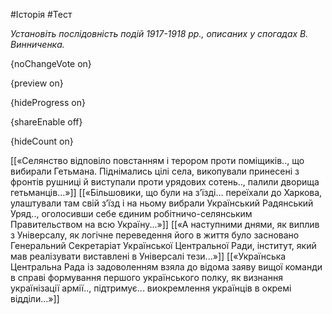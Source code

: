 #Історія #Тест

*Установіть послідовність подій 1917-1918 рр., описаних у спогадах В. Винниченка.*

{noChangeVote on}

{preview on}

{hideProgress on}

{shareEnable off}

{hideCount on}

[[«Селянство відповіло повстанням і терором проти поміщиків.., що вибирали Гетьмана. Піднімались цілі села, викопували принесені з фронтів рушниці й виступали проти урядових сотень.., палили дворища гетьманців...»]]
[[«Більшовики, що були на з’їзді... переїхали до Харкова, улаштували там свій з’їзд і на ньому вибрали Український Радянський Уряд.., оголосивши себе єдиним робітничо-селянським Правительством на всю Україну...»]]
[[«А наступними днями, як виплив з Універсалу, як логічне переведення його в життя було засновано Генеральний Секретаріат Української Центральної Ради, інститут, який мав реалізувати виставлені в Універсалі тези...»]]
[[«Українська Центральна Рада із задоволенням взяла до відома заяву вищої команди в справі формування першого українського полку, як визнання українізації армії.., підтримує... виокремлення українців в окремі відділи...»]]
